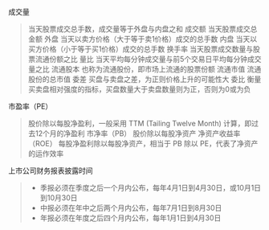 成交量
> 当天股票成交总手数，成交量等于外盘与内盘之和
成交额
> 当天股票成交总金额
外盘
> 当天以卖方价格（大于等于卖1价格）成交的总手数
内盘
> 当天以买方价格（小于等于买1价格）成交的总手数
换手率
> 当天股票成交数量与股票流通份额之比
量比
> 当天平均每分钟成交量与前5个交易日平均每分钟成交量之比
流通股本
> 也称为流通股份，即市场上流通的股票份额
流通市值
> 流通股份的总市值
委差
> 买盘与卖盘之差，为正则价格上升的可能性大
委比
> 衡量买卖盘相对强度的指标，买盘数量大于卖盘数量则为正，否则为0或为负

市盈率（PE）
> 股价除以每股净盈利，一般采用 TTM (Tailing Twelve Month) 计算，即过去12个月的净盈利
市净率（PB）
> 股价除以每股净资产
净资产收益率（ROE）
> 每股净盈利除以每股净资产，相当于 PB 除以 PE，代表了净资产的运作效率

上市公司财务报表披露时间
> - 季报必须在季度之后一个月内公布，每年4月1日到4月30日，或10月1日到10月30日
> - 中报必须在年中之后两个月内公布，每年7月1日到8月30日
> - 年报必须在年度之后四个月内公布，每年1月1日到4月30日
